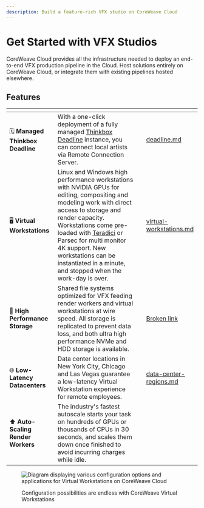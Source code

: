 ```yaml
---
description: Build a feature-rich VFX studio on CoreWeave Cloud
---
```


# Get Started with VFX Studios

CoreWeave Cloud provides all the infrastructure needed to deploy an end-to-end VFX production pipeline in the Cloud. Host solutions entirely on CoreWeave Cloud, or integrate them with existing pipelines hosted elsewhere.

## Features

<table data-card-size="large" data-view="cards"><thead><tr><th></th><th></th><th></th><th data-hidden data-card-target data-type="content-ref"></th></tr></thead><tbody><tr><td><strong></strong><span data-gb-custom-inline data-tag="emoji" data-code="1f5d3">🗓</span> <strong>Managed Thinkbox Deadline</strong></td><td>With a one-click deployment of a fully managed <a href="https://docs.thinkboxsoftware.com/products/deadline/10.1/1_User%20Manual/manual/overview.html">Thinkbox Deadline</a> instance, you can connect local artists via Remote Connection Server.</td><td></td><td><a href="deadline.md">deadline.md</a></td></tr><tr><td><strong></strong><span data-gb-custom-inline data-tag="emoji" data-code="1f5a5">🖥</span> <strong>Virtual Workstations</strong></td><td>Linux and Windows high performance workstations with NVIDIA GPUs for editing, compositing and modeling work with direct access to storage and render capacity. Workstations come pre-loaded with <a href="https://www.teradici.com">Teradici</a> or Parsec for multi monitor 4K support. New workstations can be instantiated in a minute, and stopped when the work-day is over.</td><td></td><td><a href="../../cloud-studio-reference-guide/virtual-workstations.md">virtual-workstations.md</a></td></tr><tr><td><span data-gb-custom-inline data-tag="emoji" data-code="1f4aa">💪</span> <strong>High Performance Storage</strong></td><td>Shared file systems optimized for VFX feeding render workers and virtual workstations at wire speed. All storage is replicated to prevent data loss, and both ultra high performance NVMe and HDD storage is available.</td><td></td><td><a href="broken-reference">Broken link</a></td></tr><tr><td><strong></strong><span data-gb-custom-inline data-tag="emoji" data-code="1f310">🌐</span> <strong>Low-Latency Datacenters</strong></td><td>Data center locations in New York City, Chicago and Las Vegas guarantee a low-latency Virtual Workstation experience for remote employees.</td><td></td><td><a href="../../data-center-regions.md">data-center-regions.md</a></td></tr><tr><td><strong></strong><span data-gb-custom-inline data-tag="emoji" data-code="2b06">⬆</span> <strong>Auto-Scaling Render Workers</strong></td><td>The industry's fastest autoscale starts your task on hundreds of GPUs or thousands of CPUs in 30 seconds, and scales them down once finished to avoid incurring charges while idle.</td><td></td><td></td></tr></tbody></table>

<figure><img src="../../../.gitbook/assets/110822001-a1eafa00-825e-11eb-9f67-66411d3ad641.png" alt="Diagram displaying various configuration options and applications for Virtual Workstations on CoreWeave Cloud"><figcaption><p>Configuration possibilities are endless with CoreWeave Virtual Workstations</p></figcaption></figure>

